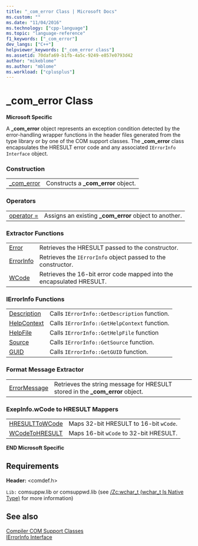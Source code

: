 ```yaml
---
title: "_com_error Class | Microsoft Docs"
ms.custom: ""
ms.date: "11/04/2016"
ms.technology: ["cpp-language"]
ms.topic: "language-reference"
f1_keywords: ["_com_error"]
dev_langs: ["C++"]
helpviewer_keywords: ["_com_error class"]
ms.assetid: 70dafa69-b1fb-4a5c-9249-e857e0793d42
author: "mikeblome"
ms.author: "mblome"
ms.workload: ["cplusplus"]
---
```

# _com_error Class
**Microsoft Specific**  
  
 A **_com_error** object represents an exception condition detected by the error-handling wrapper functions in the header files generated from the type library or by one of the COM support classes. The **_com_error** class encapsulates the HRESULT error code and any associated `IErrorInfo Interface` object.  
  
### Construction  
  
|||  
|-|-|  
|[_com_error](../cpp/com-error-com-error.md)|Constructs a **_com_error** object.|  
  
### Operators  
  
|||  
|-|-|  
|[operator =](../cpp/com-error-operator-equal.md)|Assigns an existing **_com_error** object to another.|  
  
### Extractor Functions  
  
|||  
|-|-|  
|[Error](../cpp/com-error-error.md)|Retrieves the HRESULT passed to the constructor.|  
|[ErrorInfo](../cpp/com-error-errorinfo.md)|Retrieves the `IErrorInfo` object passed to the constructor.|  
|[WCode](../cpp/com-error-wcode.md)|Retrieves the 16-bit error code mapped into the encapsulated HRESULT.|  
  
### IErrorInfo Functions  
  
|||  
|-|-|  
|[Description](../cpp/com-error-description.md)|Calls `IErrorInfo::GetDescription` function.|  
|[HelpContext](../cpp/com-error-helpcontext.md)|Calls `IErrorInfo::GetHelpContext` function.|  
|[HelpFile](../cpp/com-error-helpfile.md)|Calls `IErrorInfo::GetHelpFile` function|  
|[Source](../cpp/com-error-source.md)|Calls `IErrorInfo::GetSource` function.|  
|[GUID](../cpp/com-error-guid.md)|Calls `IErrorInfo::GetGUID` function.|  
  
### Format Message Extractor  
  
|||  
|-|-|  
|[ErrorMessage](../cpp/com-error-errormessage.md)|Retrieves the string message for HRESULT stored in the **_com_error** object.|  
  
### ExepInfo.wCode to HRESULT Mappers  
  
|||  
|-|-|  
|[HRESULTToWCode](../cpp/com-error-hresulttowcode.md)|Maps 32-bit HRESULT to 16-bit `wCode`.|  
|[WCodeToHRESULT](../cpp/com-error-wcodetohresult.md)|Maps 16-bit `wCode` to 32-bit HRESULT.|  
  
**END Microsoft Specific**  
  
## Requirements  
 **Header:** \<comdef.h>  
  
 `Lib:` comsuppw.lib or comsuppwd.lib (see [/Zc:wchar_t (wchar_t Is Native Type)](../build/reference/zc-wchar-t-wchar-t-is-native-type.md) for more information)  
  
## See also  
 [Compiler COM Support Classes](../cpp/compiler-com-support-classes.md)   
 [IErrorInfo Interface](http://msdn.microsoft.com/4dda6909-2d9a-4727-ae0c-b5f90dcfa447)
